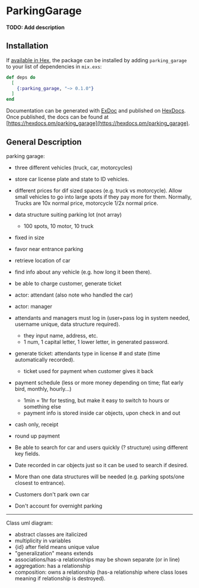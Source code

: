 # ParkingGarage

**TODO: Add description**

## Installation

If [available in Hex](https://hex.pm/docs/publish), the package can be installed
by adding `parking_garage` to your list of dependencies in `mix.exs`:

```elixir
def deps do
  [
    {:parking_garage, "~> 0.1.0"}
  ]
end
```

Documentation can be generated with [ExDoc](https://github.com/elixir-lang/ex_doc)
and published on [HexDocs](https://hexdocs.pm). Once published, the docs can
be found at [https://hexdocs.pm/parking_garage](https://hexdocs.pm/parking_garage).

## General Description

parking garage:
- three different vehicles (truck, car, motorcycles)
- store car license plate and state to ID vehicles.
- different prices for dif sized spaces (e.g. truck vs motorcycle). 
	Allow small vehicles to go into large spots if they pay more for them.
	Normally, Trucks are 10x normal price, motorcycle 1/2x normal price.
- data structure suiting parking lot (not array)
	- 100 spots, 10 motor, 10 truck
- fixed in size
- favor near entrance parking
- retrieve location of car
- find info about any vehicle (e.g. how long it been there).
- be able to charge customer, generate ticket
- actor: attendant (also note who handled the car)
- actor: manager
- attendants and managers must log in (user+pass log in system needed, username unique, data structure required).
	- they input name, address, etc.
	- 1 num, 1 capital letter, 1 lower letter, in generated password.
- generate ticket: attendants type in license # and state (time automatically recorded).
	- ticket used for payment when customer gives it back
- payment schedule (less or more money depending on time; flat early bird, monthly, hourly...)
	- 1min = 1hr for testing, but make it easy to switch to hours or something else
	- payment info is stored inside car objects, upon check in and out
- cash only, receipt
- round up payment

- Be able to search for car and users quickly (? structure) using different key fields.
- Date recorded in car objects just so it can be used to search if desired.
- More than one data structures will be needed (e.g. parking spots/one closest to entrance).

- Customers don't park own car
- Don't account for overnight parking

-------------
Class uml diagram:
- abstract classes are italicized
- multiplicity in variables
- {id} after field means unique value
- "generalization" means extends 
- associations/has-a relationships may be shown separate (or in line)
- aggregation: has a relationship
- composition: owns a relationship (has-a relationship where class loses meaning if relationship is destroyed).
